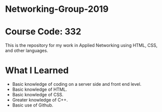 # Networking-Group-2019
# Course Code: 332

This is the repository for my work in Applied Networking using HTML, CSS, and other languages.

# What I Learned

* Basic knowledge of coding on a server side and front end level.
* Basic knowledge of HTML.
* Basic knowledge of CSS.
* Greater knowledge of C++.
* Basic use of Github.
